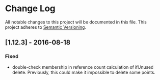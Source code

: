 # Change Log
All notable changes to this project will be documented in this file.
This project adheres to [Semantic Versioning](http://semver.org/).

## [1.12.3] - 2016-08-18
### Fixed
- double-check membership in reference count calculation of ifUnused delete.
  Previously, this could make it impossible to delete some points.

